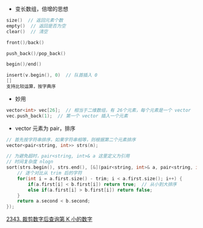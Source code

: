 * 变长数组，倍增的思想

```cpp
size()  // 返回元素个数
empty()  // 返回是否为空
clear()  // 清空

front()/back()

push_back()/pop_back()

begin()/end()

insert(v.begin(), 0)  // 队首插入 0
[]
支持比较运算，按字典序
```

* 妙用
```cpp
vector<int> vec[26];  // 相当于二维数组，有 26个元素，每个元素是一个 vector
vec.push_back(1);  // 第一个 vector 插入一个元素
```

* vector 元素为 pair，排序
```cpp
// 首先按字符串排序，如果字符串相等，则根据第二个元素排序
vector<pair<string, int>> strs(n);

// 为避免超时，pair<string, int>& a 这里定义为引用
// 时间复杂度 nlogn
sort(strs.begin(), strs.end(), [&](pair<string, int>& a, pair<string, int>& b) {
    // 逐个对比从 trim 后的字符
    for(int i = a.first.size() - trim; i < a.first.size(); i++) {
        if(a.first[i] < b.first[i]) return true;  // 从小到大排序
        else if(a.first[i] > b.first[i]) return false;
    }
    return a.second < b.second;
});
```
[2343. 裁剪数字后查询第 K 小的数字](https://www.acwing.com/activity/content/problem/content/7232/)
